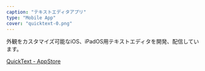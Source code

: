 ```yaml
---
caption: "テキストエディタアプリ"
type: "Mobile App"
cover: "quicktext-0.png"
---
```


外観をカスタマイズ可能なiOS、iPadOS用テキストエディタを開発、配信しています。

<p>
  <a href="https://apps.apple.com/jp/app/quicktext-plain-text-editor/id1440478074" target="_blank" rel="noopener noreferrer" >QuickText - AppStore</a>
</p>